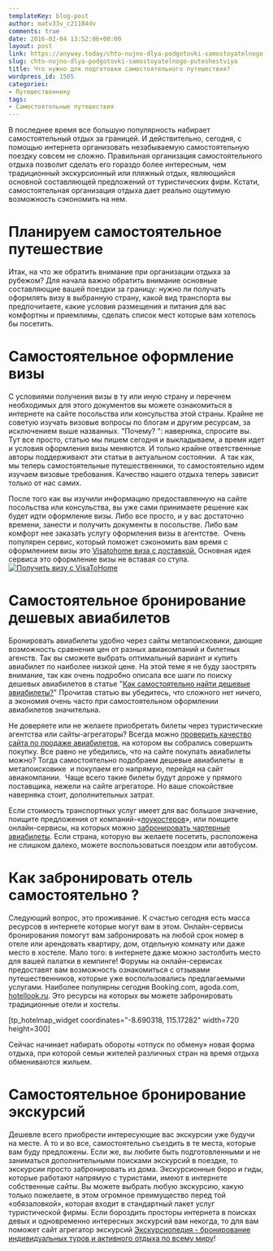 ```yaml
---
templateKey: blog-post
author: matv33v_c21184dv
comments: true
date: 2016-02-04 13:52:06+00:00
layout: post
link: https://anyway.today/chto-nujno-dlya-podgotovki-samostoyatelnogo-puteshestviya/
slug: chto-nujno-dlya-podgotovki-samostoyatelnogo-puteshestviya
title: Что нужно для подготовки самостоятельного путешествия?
wordpress_id: 1505
categories:
- Путешественнику
tags:
- Самостоятельные путешествия
---
```


В последнее время все большую популярность набирает самостоятельный отдых за границей. И действительно, сегодня, с помощью интернета организовать незабываемую самостоятельную поездку совсем не сложно. Правильная организация самостоятельного отдыха позволит сделать его гораздо более интересным, чем традиционный экскурсионный или пляжный отдых, являющийся основной составляющей предложений от туристических фирм. Кстати, самостоятельная организация отдыха дает реально ощутимую возможность сэкономить на нем.




<!-- more -->





# Планируем самостоятельное путешествие




Итак, на что же обратить внимание при организации отдыха за рубежом? Для начала важно обратить внимание основные составляющие вашей поездки за границу: нужно ли получать оформлять визу в выбранную страну, какой вид транспорта вы предпочитаете, какие условия размещения и питания для вас комфортны и приемлимы, сделать список мест которые вам хотелось бы посетить.





# Самостоятельное оформление визы




С условиями получения визы в ту или иную страну и перечнем необходимых для этого документов вы можете ознакомиться в интернете на сайте посольства или консульства этой страны. Крайне не советую изучать визовые вопросы по блогам и другим ресурсам, за исключением выше названных. "Почему? ": наверняка, спросите вы. Тут все просто, статью мы пишем сегодня и выкладываем, а время идет и условия оформления визы меняются. И только крайне ответственные авторы поддерживают эти статьи в актуальном состоянии.  А так как, мы теперь самостоятельные путешественники, то самостоятельно идем изучаем визовые требования. Качество нашего отдыха теперь зависит только от нас самих.




После того как вы изучили информацию предоставленную на сайте посольства или консульства, вы уже сами принимаете решение как будет идти оформление визы. Либо все просто, и у вас достаточно времени, занести и получить документы в посольстве. Либо вам комфорт нее заказать услугу оформления визы в агентстве.  Очень популярен сервис, который поможет сэкономить вам время с оформлением визы это [Visatohome виза с доставкой.](http://c5.travelpayouts.com/click?shmarker=14510&promo_id=650&source_type=customlink&type=click&custom_url=) Основная идея сервиса это оформление визы не вставая со стула.
[![Получить визу с VisaToHome](http://c5.travelpayouts.com/content?promo_id=287&shmarker=14510&type=init)](http://c5.travelpayouts.com/click?shmarker=14510&promo_id=287&source_type=banner&type=click)





# Самостоятельное бронирование дешевых авиабилетов




Бронировать авиабилеты удобно через сайты метапоисковики, дающие возможность сравнения цен от разных авиакомпаний и билетных агенств. Так вы сможете выбрать оптимальный вариант и купить авиабилет по наиболее низкой цене. На этой теме я не буду заострять внимание, так как очень подробно описала все шаги по поиску дешевых авиабилетов в статье "[Как самостоятельно найти дешевые авиабилеты?](http://anyway.today/kak-naiti-deshevie-aviabileti/)" Прочитав статью вы убедитесь, что сложного нет ничего, а экономия очень часто при самостоятельном оформлении авиабилетов значительна.




Не доверяете или не желаете приобретать билеты через туристические агентства или сайты-агрегаторы? Всегда можно [проверить качество сайта по продаже авиабилетов](http://anyway.today/kak-samostoyatelno-proverit-sait-pri-pokupke-aviabiletiv/), на котором вы собрались совершить покупку. Все равно не убедились, что на сайте покупать авиабилеты можно? Тогда самостоятельно подобраем дешевые авиабилеты  в метапоисковике  и покупаем его напрямую, перейдя на сайт авиакомпании.  Чаще всего такие билеты будут дороже у прямого поставщика, нежели на сайте агрегаторе. Но ваше спокойствие наверняка стоит, дополнительных затрат.




Если стоимость транспортных услуг имеет для вас большое значение, поищите предложения от компаний-«[лоукостеров](http://anyway.today/kak-ne-pereplatit-pokupaya-aviabilet-u-lowcostera/)», или поищите онлайн-сервисы, на которых можно [забронировать чартерные авиабилеты](http://anyway.today/kak-priobresti-bileti-na-charternie-reisi/). Если страна, которую вы желаете посетить, расположена не слишком далеко, можете воспользоваться поездом или автобусом.





# Как забронировать отель самостоятельно ?




Следующий вопрос, это проживание. К счастью сегодня есть масса ресурсов в интернете которые могут вам в этом. Онлайн-сервисы бронирования помогут вам забронировать на любой срок номер в отеле или арендовать квартиру, дом, отдельную комнату или даже место в хостеле. Мало того: в интернете даже можно застолбить место для вашей палатки в кемпинге! Форумы на онлайн-сервисах предоставят вам возможность ознакомиться с отзывами путешественников, которые уже воспользовались предлагаемыми услугами. Наиболее популярны сегодня Booking.com, agoda.com, [hotellook.ru](http://hotellook.ru/?marker=14510). Это ресурсы на которых вы можете забронировать традиционные отели и хостелы.




[tp_hotelmap_widget coordinates="-8.690318, 115.17282" width=720 height=300]




Сейчас начинает набирать обороты «отпуск по обмену» новая форма отдыха, при которой семьи жителей различных стран на время отдыха обмениваются жильем.





# Самостоятельное бронирование экскурсий




Дешевле всего приобрести интересующие вас экскурсии уже будучи на месте. А то и во все, самостоятельно съездить в те места, которые вам буду предложены. Если же, вы любите быть подготовленными и не заниматься дополнительными поисками экскурсий в поездке, то экскурсии просто забронировать из дома. Экскурсионные бюро и гиды, которые работают напрямую с туристами, имеют в интернете собственные сайты. Вы можете выбрать любую экскурсию, какую только пожелаете, в этом огромное преимущество перед той «обязаловкой», которая входит в стандартный пакет услуг туристической фирмы. Если бороздить просторы интернета в поисках девых и одновременно интересных экскурсий вам некогда, то для вам поможет сайт агрегатор экскурсий [Экскурсиопедия - бронирование индивидуальных туров и активного отдыха по всему миру](http://c2.travelpayouts.com/click?shmarker=14510&promo_id=648&source_type=customlink&type=click&custom_url=)!


